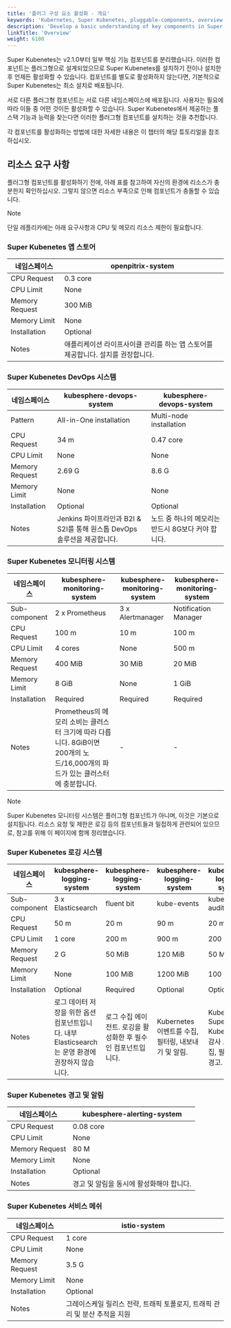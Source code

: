 ```yaml
---
title: '플러그 구성 요소 활성화 - 개요'
keywords: 'Kubernetes, Super Kubenetes, pluggable-components, overview'
description: 'Develop a basic understanding of key components in Super Kubenetes, including features and resource consumption.'
linkTitle: 'Overview'
weight: 6100
---
```


Super Kubenetes는 v2.1.0부터 일부 핵심 기능 컴포넌트를 분리했습니다. 이러한 컴포넌트는 플러그형으로 설계되었으므로 Super Kubenetes를 설치하기 전이나 설치한 후 언제든 활성화할 수 있습니다. 컴포넌트를 별도로 활성화하지 않는다면, 기본적으로 Super Kubenetes는 최소 설치로 배포됩니다.

서로 다른 플러그형 컴포넌트는 서로 다른 네임스페이스에 배포됩니다. 사용자는 필요에 따라 이들 중 어떤 것이든 활성화할 수 있습니다. Super Kubenetes에서 제공하는 풀스택 기능과 능력을 찾는다면 이러한 플러그형 컴포넌트를 설치하는 것을 추천합니다.

각 컴포넌트를 활성화하는 방법에 대한 자세한 내용은 이 챕터의 해당 튜토리얼을 참조하십시오.

## 리소스 요구 사항

플러그형 컴포넌트를 활성화하기 전에, 아래 표를 참고하여 자신의 환경에 리소스가 충분한지 확인하십시오. 그렇지 않으면 리소스 부족으로 인해 컴포넌트가 충돌할 수 있습니다.

<div className="notices note">
  <p>Note</p>
  <div>
    단일 레플리카에는 아래 요구사항과 CPU 및 메모리 리소스 제한이 필요합니다.
  </div>
</div>

### Super Kubenetes 앱 스토어

  <table>
  <thead>
  <tr>
    <th>
      네임스페이스
    </th>
    <th>
      openpitrix-system
    </th>
  </tr>
  </thead>
  <tbody>
  <tr>
    <td>
      CPU Request
    </td>
    <td>
      0.3 core
    </td>
  </tr>
  <tr>
    <td>
      CPU Limit
    </td>
    <td>
      None
    </td>
  </tr>
  <tr>
    <td>
      Memory Request
    </td>
    <td>
      300 MiB
    </td>
  </tr>
  <tr>
    <td>
      Memory Limit
    </td>
    <td>
      None
    </td>
  </tr>
  <tr>
    <td>
      Installation
    </td>
    <td>
      Optional
    </td>
  </tr>
  <tr>
    <td>
      Notes
    </td>
    <td>
      애플리케이션 라이프사이클 관리를 하는 앱 스토어를 제공합니다. 설치를 권장합니다.
    </td>
  </tr>
  </tbody>
  </table>

### Super Kubenetes DevOps 시스템

  <table>
  <thead>
  <tr>
    <th>
      네임스페이스
    </th>
    <th>
      kubesphere-devops-system
    </th>
    <th>
      kubesphere-devops-system
    </th>
  </tr>
  </thead>
  <tbody>
  <tr>
    <td>
      Pattern
    </td>
    <td>
      All-in-One installation
    </td>
    <td>
      Multi-node installation
    </td>
  </tr>
  <tr>
    <td>
      CPU Request
    </td>
    <td>
      34 m
    </td>
    <td>
      0.47 core
    </td>
  </tr>
  <tr>
    <td>
      CPU Limit
    </td>
    <td>
      None
    </td>
    <td>
      None
    </td>
  </tr>
  <tr>
    <td>
      Memory Request
    </td>
    <td>
      2.69 G
    </td>
    <td>
      8.6 G
    </td>
  </tr>
  <tr>
    <td>
      Memory Limit
    </td>
    <td>
      None
    </td>
    <td>
      None
    </td>
  </tr>
  <tr>
    <td>
      Installation
    </td>
    <td>
      Optional
    </td>
    <td>
      Optional
    </td>
  </tr>
  <tr>
    <td>
      Notes
    </td>
    <td>
      Jenkins 파이프라인과 B2I & S2I를 통해 원스톱 DevOps 솔루션을 제공합니다.
    </td>
    <td>
      노드 중 하나의 메모리는 반드시 8G보다 커야 합니다.
    </td>
  </tr>
  </tbody>
  </table>

### Super Kubenetes 모니터링 시스템

  <table>
  <thead>
  <tr>
    <th>
      네임스페이스
    </th>
    <th>
      kubesphere-monitoring-system
    </th>
    <th>
      kubesphere-monitoring-system
    </th>
    <th>
      kubesphere-monitoring-system
    </th>
  </tr>
  </thead>
  <tbody>
  <tr>
    <td>
      Sub-component
    </td>
    <td>
      2 x Prometheus
    </td>
    <td>
      3 x Alertmanager
    </td>
    <td>
      Notification Manager
    </td>
  </tr>
  <tr>
    <td>
      CPU Request
    </td>
    <td>
      100 m
    </td>
    <td>
      10 m
    </td>
    <td>
      100 m
    </td>
  </tr>
  <tr>
    <td>
      CPU Limit
    </td>
    <td>
      4 cores
    </td>
    <td>
      None
    </td>
    <td>
      500 m
    </td>
  </tr>
  <tr>
    <td>
      Memory Request
    </td>
    <td>
      400 MiB
    </td>
    <td>
      30 MiB
    </td>
    <td>
      20 MiB
    </td>
  </tr>
  <tr>
    <td>
      Memory Limit
    </td>
    <td>
      8 GiB
    </td>
    <td>
      None
    </td>
    <td>
      1 GiB
    </td>
  </tr>
  <tr>
    <td>
      Installation
    </td>
    <td>
      Required
    </td>
    <td>
      Required
    </td>
    <td>
      Required
    </td>
  </tr>
  <tr>
    <td>
      Notes
    </td>
    <td>
      Prometheus의 메모리 소비는 클러스터 크기에 따라 다릅니다. 8GiB이면 200개의 노드/16,000개의 파드가 있는 클러스터에 충분합니다.
    </td>
    <td>
      -
    </td>
    <td>
      -
    </td>
  </tr>
  </tbody>
  </table>

<div className="notices note">
  <p>Note</p>
  <div>
    Super Kubenetes 모니터링 시스템은 플러그형 컴포넌트가 아니며, 이것은 기본으로 설치됩니다. 리소스 요청 및 제한은 로깅 등의 컴포넌트들과 밀접하게 관련되어 있으므로, 참고를 위해 이 페이지에 함께 정리했습니다.
  </div>
</div>

### Super Kubenetes 로깅 시스템

  <table>
  <thead>
  <tr>
    <th>
      네임스페이스
    </th>
    <th>
      kubesphere-logging-system
    </th>
    <th>
      kubesphere-logging-system
    </th>
    <th>
      kubesphere-logging-system
    </th>
    <th>
      kubesphere-logging-system
    </th>
  </tr>
  </thead>
  <tbody>
  <tr>
    <td>
      Sub-component
    </td>
    <td>
      3 x Elasticsearch
    </td>
    <td>
      fluent bit
    </td>
    <td>
      kube-events
    </td>
    <td>
      kube-auditing
    </td>
  </tr>
  <tr>
    <td>
      CPU Request
    </td>
    <td>
      50 m
    </td>
    <td>
      20 m
    </td>
    <td>
      90 m
    </td>
    <td>
      20 m
    </td>
  </tr>
  <tr>
    <td>
      CPU Limit
    </td>
    <td>
      1 core
    </td>
    <td>
      200 m
    </td>
    <td>
      900 m
    </td>
    <td>
      200 m
    </td>
  </tr>
  <tr>
    <td>
      Memory Request
    </td>
    <td>
      2 G
    </td>
    <td>
      50 MiB
    </td>
    <td>
      120 MiB
    </td>
    <td>
      50 MiB
    </td>
  </tr>
  <tr>
    <td>
      Memory Limit
    </td>
    <td>
      None
    </td>
    <td>
      100 MiB
    </td>
    <td>
      1200 MiB
    </td>
    <td>
      100 MiB
    </td>
  </tr>
  <tr>
    <td>
      Installation
    </td>
    <td>
      Optional
    </td>
    <td>
      Required
    </td>
    <td>
      Optional
    </td>
    <td>
      Optional
    </td>
  </tr>
  <tr>
    <td>
      Notes
    </td>
    <td>
      로그 데이터 저장을 위한 옵션 컴포넌트입니다. 내부 Elasticsearch는 운영 환경에 권장하지 않습니다.
    </td>
    <td>
      로그 수집 에이전트. 로깅을 활성화한 후 필수인 컴포넌트입니다.
    </td>
    <td>
      Kubernetes 이벤트를 수집, 필터링, 내보내기 및 알림.
    </td>
    <td>
      Kubernetes와 Super Kubenetes의 감사 로그를 수집, 필터링 및 경고.
    </td>
  </tr>
  </tbody>
  </table>

### Super Kubenetes 경고 및 알림

  <table>
  <thead>
  <tr>
    <th>
      네임스페이스
    </th>
    <th>
      kubesphere-alerting-system
    </th>
  </tr>
  </thead>
  <tbody>
  <tr>
    <td>
      CPU Request
    </td>
    <td>
      0.08 core
    </td>
  </tr>
  <tr>
    <td>
      CPU Limit
    </td>
    <td>
      None
    </td>
  </tr>
  <tr>
    <td>
      Memory Request
    </td>
    <td>
      80 M
    </td>
  </tr>
  <tr>
    <td>
      Memory Limit
    </td>
    <td>
      None
    </td>
  </tr>
  <tr>
    <td>
      Installation
    </td>
    <td>
      Optional
    </td>
  </tr>
  <tr>
    <td>
      Notes
    </td>
    <td>
      경고 및 알림을 동시에 활성화해야 합니다.
    </td>
  </tr>
  </tbody>
  </table>

### Super Kubenetes 서비스 메쉬

  <table>
  <thead>
  <tr>
    <th>
      네임스페이스
    </th>
    <th>
      istio-system
    </th>
  </tr>
  </thead>
  <tbody>
  <tr>
    <td>
      CPU Request
    </td>
    <td>
      1 core
    </td>
  </tr>
  <tr>
    <td>
      CPU Limit
    </td>
    <td>
      None
    </td>
  </tr>
  <tr>
    <td>
      Memory Request
    </td>
    <td>
      3.5 G
    </td>
  </tr>
  <tr>
    <td>
      Memory Limit
    </td>
    <td>
      None
    </td>
  </tr>
  <tr>
    <td>
      Installation
    </td>
    <td>
      Optional
    </td>
  </tr>
  <tr>
    <td>
      Notes
    </td>
    <td>
      그레이스케일 릴리스 전략, 트래픽 토폴로지, 트래픽 관리 및 분산 추적을 지원
    </td>
  </tr>
  </tbody>
  </table>

